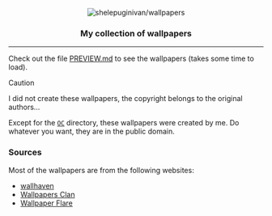 <div align="center">

![shelepuginivan/wallpapers](https://cdn.shelepugin.ru/i/png/gh-banner-wallpapers.png)

### My collection of wallpapers

</div>

---

Check out the file [PREVIEW.md](https://github.com/shelepuginivan/wallpapers/tree/main/PREVIEW.md) to see the wallpapers (takes some time to load).

> [!CAUTION]
> I did not create these wallpapers, the copyright belongs to the original authors...
>
> Except for the [`OC`](https://github.com/shelepuginivan/wallpapers/tree/main/OC)
> directory, these wallpapers were created by me. Do whatever you want, they are in the public domain.

### Sources

Most of the wallpapers are from the following websites:

- [wallhaven](https://wallhaven.cc/)
- [Wallpapers Clan](https://wallpapers-clan.com/)
- [Wallpaper Flare](https://www.wallpaperflare.com/)
